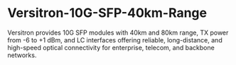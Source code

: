 # Versitron-10G-SFP-40km-Range
Versitron provides 10G SFP modules with 40km and 80km range, TX power from -6 to +1 dBm, and LC interfaces offering reliable, long-distance, and high-speed optical connectivity for enterprise, telecom, and backbone networks.
